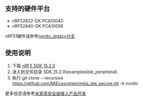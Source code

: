## 支持的硬件平台

- nRF52832-DK PCA10040
- nRF52840-DK PCA10056

nRF51硬件请参考[nordic_legacy分支](https://github.com/MiEcosystem/mijia_ble_secure/tree/nordic_legacy)

## 使用说明

1. 下载 [nRF5 SDK 15.2.0](https://www.nordicsemi.com/Software-and-Tools/Software/nRF5-SDK/Download#infotabs)
2. 进入到文件目录 SDK_15.2.0\examples\ble_peripheral\
3. 执行 git clone --recursive https://github.com/MiEcosystem/mijia_ble_secure.git -b nordic

更多信息请参考[米家高安全级接入产品开发](https://github.com/MiEcosystem/miio_open/blob/master/ble/06-%E7%B1%B3%E5%AE%B6%E9%AB%98%E5%AE%89%E5%85%A8%E7%BA%A7BLE%E6%8E%A5%E5%85%A5%E4%BA%A7%E5%93%81%E5%BC%80%E5%8F%91.md)
